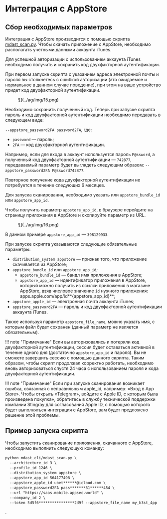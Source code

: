 # Интеграция с AppStore

## Сбор необходимых параметров

Интеграция с AppStore производится с помощью скрипта [mdast_scan.py](https://github.com/Dynamic-Mobile-Security/mdast-cli). Чтобы скачать приложение с AppStore, необходимо располагать учетными данными аккаунта iTunes.

Для успешной авторизации с использованием аккаунта iTunes необходимо получить и сохранить код двухфакторной аутентификации.

При первом запуске скрипта с указанием адреса электронной почты и пароля вы столкнетесь с ошибкой авторизации (это ожидаемое и нормальное в данном случае поведение), при этом на ваше устройство придет код двухфакторной аутентификации. 

<figure markdown>
![](../ag/img/15.png)
</figure> 

Необходимо сохранить полученный код. Теперь при запуске скрипта пароль и код двухфакторной аутентификации необходимо передавать в следующем виде:

`--appstore_password2FA password2FA`, где:

* `password` — пароль;
* `2FA` — код двухфакторной аутентификации.

Например, если для входа в аккаунт используется пароль `P@ssword`, а полученный код двухфакторной аутентификации — `742877`, передаваемый параметр будет выглядеть следующим образом: `--appstore_password2FA P@ssword742877`.

Повторное получение кода двухфакторной аутентификации не потребуется в течение следующих 6 месяцев.

Для запуска сканирования, необходимо указать или `appstore_bundle_id` или `appstore_app_id`.

Чтобы получить параметр `appstore_app_id`, в браузере перейдите на страницу приложения в AppStore и скопируйте параметр из URL.

<figure markdown>
![](../ag/img/16.png)
</figure> 

В данном примере `appstore_app_id` — `398129933`.

При запуске скрипта указываются следующие обязательные параметры:

* `distribution_system appstore` — признак того, что приложение скачивается из AppStore;
* `appstore_bundle_id` или `appstore_app_id`;
  * `appstore_bundle_id` — бандл имя приложения в AppStore;
  * `appstore_app_id` — идентификатор приложения в AppStore, который можно получить из ссылки приложения в магазине AppStore, взяв числовое значение `id` нужного приложения: apps.apple.com/app/id**{appstore_app_id}**;
* `appstore_apple_id` — электронная почта аккаунта iTunes;
* `appstore_password2FA` — пароль и код двухфакторной аутентификации аккаунта iTunes.

Также используя параметр `appstore_file_name`, можно указать имя, с которым файл будет сохранен (данный параметр не является обязательным).

!!! note "Примечание"
    Если вы авторизовались и потеряли код двухфакторной аутентификации, сессия будет оставаться активной в течение одного дня (достаточно `appstore_app_id` и пароля). Вы не сможете завершить сессию с помощью данного скрипта. Таким образом, чтобы скрипт продолжал корректно работать, необходимо вновь авторизоваться спустя 24 часа с использованием пароля и кода двухфакторной аутентификации.

!!! note "Примечание"
    Если при запуске сканирования возникает ошибка, связанная с неправильным apple_id, например: «Вход в App Store». Чтобы открыть «Telegram», войдите с Apple ID, с которым была произведена покупка», обратитесь в службу технической поддержки компании Stingray для согласования Apple ID, с помощью которого будет выполняться интеграция с AppStore, вам будет предложено решение этой проблемы.

## Пример запуска скрипта

Чтобы запустить сканирование приложения, скачанного с AppStore, необходимо выполнить следующую команду:

    python mdast_cli/mdast_scan.py \
      --architecture_id 3 \
      --profile_id 1246 \
      --distribution_system appstore \
      --appstore_app_id 564177498 \
      --appstore_apple_id ubet******@icloud.com \
      --appstore_password2FA pass*******31******454 \
      --url "https://saas.mobile.appsec.world" \
      --company_id 2 \
      --token 5d5f6****************2d9f --appstore_file_name my_b3st_4pp

.